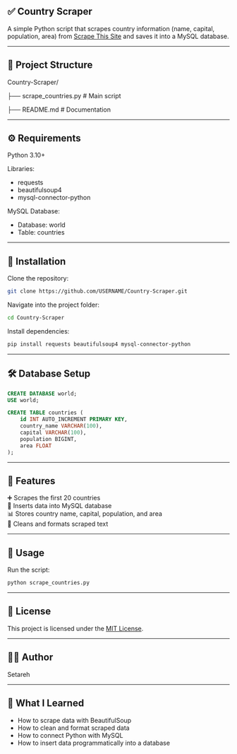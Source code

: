 ## ✅ Country Scraper
A simple Python script that scrapes country information (name, capital, population, area) from [Scrape This Site](https://www.scrapethissite.com/pages/simple/) and saves it into a MySQL database.

---

## 📂 Project Structure
Country-Scraper/

├── scrape_countries.py   # Main script

├── README.md             # Documentation

---

## ⚙️ Requirements
Python 3.10+

Libraries:
- requests
- beautifulsoup4
- mysql-connector-python

MySQL Database:
- Database: world
- Table: countries

---

## 🚀 Installation
Clone the repository:
```bash
git clone https://github.com/USERNAME/Country-Scraper.git
```

Navigate into the project folder:
```bash
cd Country-Scraper
```

Install dependencies:
```bash
pip install requests beautifulsoup4 mysql-connector-python
```

---

## 🛠️ Database Setup
```sql
CREATE DATABASE world;
USE world;

CREATE TABLE countries (
    id INT AUTO_INCREMENT PRIMARY KEY,
    country_name VARCHAR(100),
    capital VARCHAR(100),
    population BIGINT,
    area FLOAT
);
```

---

## 📝 Features
➕ Scrapes the first 20 countries  
💾 Inserts data into MySQL database  
📊 Stores country name, capital, population, and area  
🧹 Cleans and formats scraped text  

---

## 📌 Usage
Run the script:
```bash
python scrape_countries.py
```

---

## 📄 License
This project is licensed under the [MIT License](./LICENSE).


---

## 👩‍💻 Author
Setareh

---

## 📘 What I Learned
- How to scrape data with BeautifulSoup  
- How to clean and format scraped data  
- How to connect Python with MySQL  
- How to insert data programmatically into a database  
